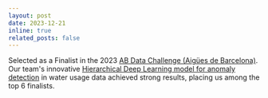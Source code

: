 ```yaml
---
layout: post
date: 2023-12-21
inline: true
related_posts: false
---
```


Selected as a Finalist in the 2023 [AB Data Challenge (Aigües de Barcelona)](https://www.abdatachallenge.cat/en/home-en/). Our team's innovative [Hierarchical Deep Learning model for anomaly detection](https://github.com/davidperezcarrasco/Anomaly-Detection-Hierarchical-Deep-Learning-Model) in water usage data achieved strong results, placing us among the top 6 finalists.